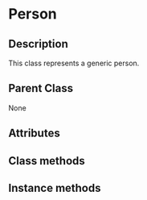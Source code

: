 # Person

## Description
This class represents a generic person.

## Parent Class
None

## Attributes

## Class methods

## Instance methods